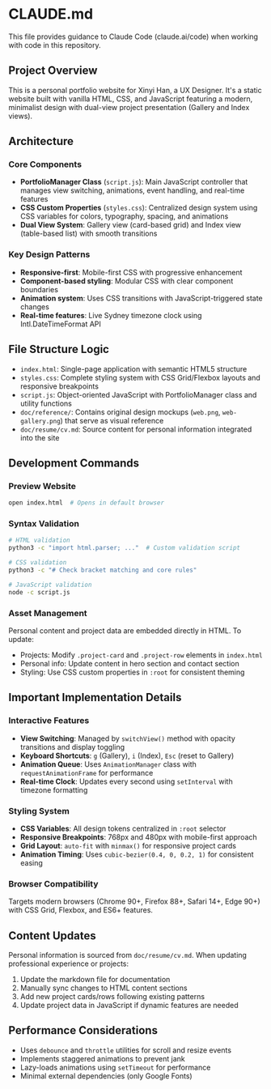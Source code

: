 # CLAUDE.md

This file provides guidance to Claude Code (claude.ai/code) when working with code in this repository.

## Project Overview

This is a personal portfolio website for Xinyi Han, a UX Designer. It's a static website built with vanilla HTML, CSS, and JavaScript featuring a modern, minimalist design with dual-view project presentation (Gallery and Index views).

## Architecture

### Core Components

- **PortfolioManager Class** (`script.js`): Main JavaScript controller that manages view switching, animations, event handling, and real-time features
- **CSS Custom Properties** (`styles.css`): Centralized design system using CSS variables for colors, typography, spacing, and animations
- **Dual View System**: Gallery view (card-based grid) and Index view (table-based list) with smooth transitions

### Key Design Patterns

- **Responsive-first**: Mobile-first CSS with progressive enhancement
- **Component-based styling**: Modular CSS with clear component boundaries
- **Animation system**: Uses CSS transitions with JavaScript-triggered state changes
- **Real-time features**: Live Sydney timezone clock using Intl.DateTimeFormat API

## File Structure Logic

- `index.html`: Single-page application with semantic HTML5 structure
- `styles.css`: Complete styling system with CSS Grid/Flexbox layouts and responsive breakpoints
- `script.js`: Object-oriented JavaScript with PortfolioManager class and utility functions
- `doc/reference/`: Contains original design mockups (`web.png`, `web-gallery.png`) that serve as visual reference
- `doc/resume/cv.md`: Source content for personal information integrated into the site

## Development Commands

### Preview Website
```bash
open index.html  # Opens in default browser
```

### Syntax Validation
```bash
# HTML validation
python3 -c "import html.parser; ..."  # Custom validation script

# CSS validation  
python3 -c "# Check bracket matching and core rules"

# JavaScript validation
node -c script.js
```

### Asset Management
Personal content and project data are embedded directly in HTML. To update:
- Projects: Modify `.project-card` and `.project-row` elements in `index.html`
- Personal info: Update content in hero section and contact section
- Styling: Use CSS custom properties in `:root` for consistent theming

## Important Implementation Details

### Interactive Features
- **View Switching**: Managed by `switchView()` method with opacity transitions and display toggling
- **Keyboard Shortcuts**: `g` (Gallery), `i` (Index), `Esc` (reset to Gallery)
- **Animation Queue**: Uses `AnimationManager` class with `requestAnimationFrame` for performance
- **Real-time Clock**: Updates every second using `setInterval` with timezone formatting

### Styling System
- **CSS Variables**: All design tokens centralized in `:root` selector
- **Responsive Breakpoints**: 768px and 480px with mobile-first approach
- **Grid Layout**: `auto-fit` with `minmax()` for responsive project cards
- **Animation Timing**: Uses `cubic-bezier(0.4, 0, 0.2, 1)` for consistent easing

### Browser Compatibility
Targets modern browsers (Chrome 90+, Firefox 88+, Safari 14+, Edge 90+) with CSS Grid, Flexbox, and ES6+ features.

## Content Updates

Personal information is sourced from `doc/resume/cv.md`. When updating professional experience or projects:
1. Update the markdown file for documentation
2. Manually sync changes to HTML content sections
3. Add new project cards/rows following existing patterns
4. Update project data in JavaScript if dynamic features are needed

## Performance Considerations

- Uses `debounce` and `throttle` utilities for scroll and resize events
- Implements staggered animations to prevent jank
- Lazy-loads animations using `setTimeout` for performance
- Minimal external dependencies (only Google Fonts)